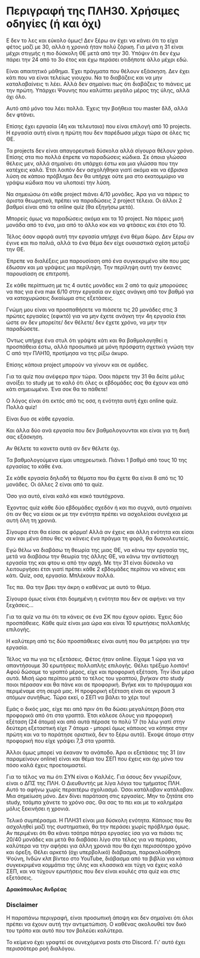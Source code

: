 # Περιγραφή της ΠΛΗ30. Χρήσιμες οδηγίες (ή και όχι)

Ε δεν το λες και εύκολο όμως! Δεν ξέρω αν έχει να κάνει ότι το είχα φέτος μαζί με 30, αλλά η χρονιά ήταν πολύ ζόρικη. Για μένα η 31 είναι μέχρι στιγμής η πιο δύσκολη ΘΕ μετά από την 30. Υπόψιν ότι δεν έχω πάρει την 24 από το 3ο έτος και έχω περάσει οτιδήποτε άλλο μέχρι εδώ.

Είναι απαιτητικό μάθημα. Έχει πράγματα που θέλουν εξάσκηση. Δεν έχει κάτι που να είναι τελείως γιουχου. Να το διαβάζεις και να μην καταλαβαίνεις τι λέει. Αλλά δεν σημαίνει πως ότι διαβάζεις το πιάνεις με την πρώτη.
Υπάρχει Ψουνης που καλύπτει μεγάλο μέρος της ύλης, αλλά όχι όλο.

Αυτό από μόνο του λέει πολλά. Έχεις την βοήθεια του master δλδ, αλλά δεν φτάνει.

Επίσης έχει εργασία (4η και τελευταια) που είναι επιλογή από 10 projects. Η εργασία αυτή είναι η πρώτη που δεν παρέδωσα μέχρι τώρα σε όλες τις ΘΕ.

Τα projects δεν είναι απαγορευτικά δύσκολα αλλά σίγουρα θέλουν χρόνο. Επίσης στα πιο πολλά έπρεπε να παραδώσεις κώδικα. Σε όποια γλώσσα θέλεις μεν, αλλά σημαίνει ότι υπάρχει έστω και μια γλώσσα που την κατέχεις καλά.
Έτσι λοιπόν δεν ασχολήθηκα γιατί ακόμα και να έβρισκα λύση σε κάποιο πρόβλημα δεν θα υπήρχε ούτε μια στο εκατομμύριο να γράψω κώδικα που να υλοποιεί την λύση.

Να σημειώσω ότι κάθε project πιάνει 4/10 μονάδες. Άρα για να πάρεις το άριστα θεωρητικά, πρέπει να παραδώσεις 2 project τέλεια. Οι άλλοι 2 βαθμοί είναι από τα online quiz (θα εξηγήσω μετά).

Μπορείς όμως να παραδώσεις ακόμα και τα 10 project. Να πάρεις μισή μονάδα από το ένα, μια από το άλλο κοκ και να φτάσεις και έτσι στο 10.

Τέλος όσον αφορά αυτή την εργασία υπήρχε ένα θέμα δώρο. Δεν ξέρω αν έγινε και πιο παλιά, αλλά το ένα θέμα δεν είχε ουσιαστικά σχέση μεταξύ την ΘΕ.

Έπρεπε να διαλέξεις μια παρουσίαση από ένα συγκεκριμένο site που μας έδωσαν και μα γράψεις μια περίληψη.
Την περίληψη αυτή την έκανες παρουσίαση σε επιτροπή.

Σε κάθε περίπτωση με τις 4 αυτές μονάδες και 2 από τα quiz μπορούσες να πας για ένα max 6/10 στην εργασία αν είχες ανάγκη από τον βαθμό για να κατοχυρώσεις δικαίωμα στις εξετάσεις.

Γνώμη μου είναι να προσπαθήσετε να πιάσετε τις  20 μονάδες στις 3 πρώτες εργασίες (εφικτό) για να μην έχετε ανάγκη την 4η εργασία έτσι ώστε αν δεν μπορείτε/ δεν θέλετε/ δεν έχετε χρόνο, να μην την παραδώσετε.

Όντως υπήρχε ένα στυλ ότι γράψτε κάτι και θα βαθμολογηθεί η προσπάθεια έστω, αλλά προσωπικά με μόνη πρόσφατη σχετικά γνώση την C από την ΠΛΗ10, προτίμησα να της ρίξω άκυρο.

Επίσης κάποια project μπορούν να γίνουν και σε ομάδες.

Για τα quiz που ανέφερα πριν τώρα. Όσοι πάρετε την 31 θα δείτε μόλις ανοίξει το study με το καλό ότι όλες οι εβδομάδες σας θα έχουν και από κάτι σημειωμένο. Ένα σοκ θα το πάθετε!

Ο λόγος είναι ότι εκτός από τις οσσ, η ενότητα αυτή έχει online quiz.
Πολλά quiz!

Είναι δυο σε κάθε εργασία.

Και άλλα δύο ανά εργασία που δεν βαθμολογουνται και είναι για τη δική σας εξάσκηση.

Αν θέλετε τα κανετα αυτά αν δεν θέλετε όχι.

Τα βαθμολογούμενα είμαι υποχρεωτικά. Πιάνει 1 βαθμό από τους 10 της εργασίας το κάθε ένα.

Σε κάθε εργασία δηλαδή τα θέματα που θα έχετε θα είναι 8 από τις 10 μονάδες. Οι άλλες 2 είναι από τα quiz.

Όσο για αυτό, είναι καλό και κακό ταυτόχρονα.

Έχοντας quiz κάθε δύο εβδομάδες σχεδόν ή και πιο συχνά, αυτό σημαίνει ότι αν θες να είσαι οκ με την ενότητα πρέπει να ασχολείσαι συνέχεια με αυτή όλη τη χρονιά.

Σίγουρα έτσι θα είσαι σε φόρμα! Αλλά αν έχεις και άλλη ενότητα και είσαι σαν και μένα όπου θες να κάνεις ένα πράγμα τη φορά, θα δυσκολευτείς.

Εγώ θέλω να διαβάσω τη θεωρία της μιας ΘΕ, να κάνω την εργασία της, μετά να διαβάσω την θεωρία της άλλης ΘΕ, να κάνω την αντίστοιχη εργασία της και φτου κι από την αρχή. Με την 31 είναι δύσκολο να λειτουργήσει έτσι γιατί πρέπει  κάθε 2 εβδομάδες περίπου να κάνεις και κάτι. Quiz, οσσ, εργασία. Μπλέκουν πολλά.

Τες πα. Θα την βρει την άκρη ο καθένας με αυτό το θέμα.

Σίγουρα όμως είναι έτσι δομημένη η ενότητα που δεν σε αφήνει να την ξεχάσεις...

Για τα quiz να πω ότι τα κάνεις σε ένα ΣΚ που έχουν ορίσει. Έχεις δύο προσπάθειες. Κάθε quiz είναι μια ώρα και είναι 10 ερωτήσεις πολλαπλής επιλογής.

Η καλύτερη από τις δύο προσπάθειες είναι αυτή που θα μετρήσει για την εργασία.

Τέλος να πω για τις εξετάσεις. Φέτος ήταν online. Είχαμε 1 ώρα για να απαντήσουμε 30 ερωτήσεις πολλαπλής επιλογής. Θέλει τρέξιμο λοιπόν! Αφού δώσαμε το γραπτό μέρος, είχε και προφορική εξέταση. Την ίδια μέρα αυτά. Μισή ώρα περίπου μετά το τέλος του γραπτού, βγήκαν στο study ποιοι πέρασαν και θα πάνε και σε προφορική. Βγήκε και το πρόγραμμα και περιμέναμε στη σειρά μας. Η προφορική εξέταση είναι σε γκρουπ 3 ατόμων συνήθως. Τώρα εκεί, ο ΣΕΠ να βάλει το χέρι του!

Εμάς ο δικός μας, είχε πει από πριν ότι θα δώσει μεγαλύτερη βάση στα προφορικά από ότι στα γραπτά. Έτσι κάλεσε όλους για προφορική εξέταση (24 άτομα) και από αυτά πέρασε το πολύ 17 (το λέω γιατί στην δεύτερη εξεταστική είχε 7 άτομα - μπορεί όμως κάποιος να κόπηκε στην πρώτη και να το παράτησε οριστικά, δεν το ξέρω αυτό). Έκοψε άτομο στην προφορική που είχε γράψει 7,3 στα γραπτά.

Άλλοι όμως μπορεί να έκαναν το ανάποδο. Άρα οι εξετάσεις της 31 (αν παραμείνουν online) είναι και θέμα του ΣΕΠ που έχεις και όχι μόνο του πόσο καλά έχεις προετοιμαστεί.

Για το τέλος να πω ότι ΣΥΝ είναι ο Καλλές. Για όσους δεν γνωρίζουν, είναι ο ΔΠΣ της ΠΛΗ. Ο Διευθυντής με λίγα λόγια του τμήματος ΠΛΗ. Αυτό το αφήνω χωρίς περαιτέρω σχολιασμό. Όσοι κατάλαβαν κατάλαβαν. Μια σημείωση μόνο. Δεν δίνει παράταση στις εργασίες. Μην το ζητάτε στο study, τσάμπα χάνετε το χρόνο σας. Θα σας το πει και με το καλημέρα μόλις ξεκινήσει η χρονιά.

Τελικό συμπέρασμα. Η ΠΛΗ31 είναι μια δύσκολη ενότητα. Κάποιος που θα ασχοληθεί μαζί της συστηματικά, θα την περάσει χωρίς πρόβλημα όμως. Αν περιμένει ότι θα κάνει τσάτρα πάτρα εργασίες ίσα για να πιάσει τις 20/40 μονάδες και μετά θα διαβάσει λίγο στο τέλος για να περάσει, καλύτερα να την αφήσει για άλλη χρονιά που θα έχει περισσότερο χρόνο και όρεξη. Θέλει αρκετό (όχι υπερβολικό) διάβασμα, παρακολούθηση Ψούνη, Ινδών κλπ βίντεο στο YouTube, διάβασμα από τα βιβλία για κάποια συγκεκριμένα κομμάτια της ύλης και κλασσικά και τύχη να έχεις καλό ΣΕΠ, και να τύχουν ερωτήσεις που δεν είναι κουλές στα quiz και στις εξετάσεις.

**Δρακόπουλος Ανδρέας**

### Disclaimer

Η παραπάνω περιγραφή, είναι προσωπική άποψη και δεν σημαίνει ότι όλοι πρέπει να έχουν αυτή την αντιμετώπιση. Ο καθένας ακολουθεί τον δικό του τρόπο και αυτό που τον βολεύει καλύτερα.

Το κείμενο έχει γραφτεί σε συνεχόμενα posts στο Discord. Γι' αυτό έχει περισσότερο ροή διαλόγου.